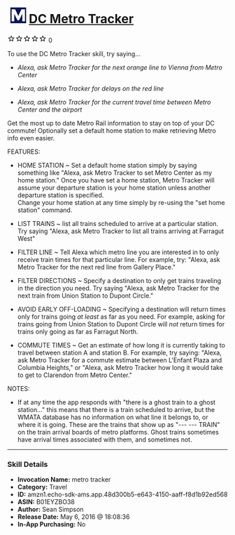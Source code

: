 # &nbsp;<img src="skill_icon" alt="DC Metro Tracker icon" width="36"> [DC Metro Tracker](http://alexa.amazon.com/#skills/amzn1.echo-sdk-ams.app.48d300b5-e643-4150-aaff-f8d1b92ed568)
![0 stars](../../images/ic_star_border_black_18dp_1x.png)![0 stars](../../images/ic_star_border_black_18dp_1x.png)![0 stars](../../images/ic_star_border_black_18dp_1x.png)![0 stars](../../images/ic_star_border_black_18dp_1x.png)![0 stars](../../images/ic_star_border_black_18dp_1x.png) 0

To use the DC Metro Tracker skill, try saying...

* *Alexa, ask Metro Tracker for the next orange line to Vienna from Metro Center*

* *Alexa, ask Metro Tracker for delays on the red line*

* *Alexa, ask Metro Tracker for the current travel time between Metro Center and the airport*

Get the most up to date Metro Rail information to stay on top of your DC commute! Optionally set a default home station to make retrieving Metro info even easier.

FEATURES:

* HOME STATION ~ Set a default home station simply by saying something like "Alexa, ask Metro Tracker to set Metro Center as my home station." 
Once you have set a home station, Metro Tracker will assume your departure station is your home station unless another departure station is specified.  
Change your home station at any time simply by re-using the "set home station" command. 

* LIST TRAINS ~ list all trains scheduled to arrive at a particular station. Try saying "Alexa, ask Metro Tracker to list all trains arriving at Farragut West"

* FILTER LINE ~ Tell Alexa which metro line you are interested in to only receive train times for that particular line. For example, try: "Alexa, ask Metro Tracker for the next red line from Gallery Place."

* FILTER DIRECTIONS ~ Specify a destination to only get trains traveling in the direction you need. Try saying "Alexa, ask Metro Tracker for the next train from Union Station to Dupont Circle."

* AVOID EARLY OFF-LOADING ~ Specifying a destination will return times only for trains going *at least* as far as you need. For example, asking for trains going from Union Station to Dupont Circle will *not* return times for trains only going as far as Farragut North.

* COMMUTE TIMES ~ Get an estimate of how long it is currently taking to travel between station A and station B. For example, try saying: "Alexa, ask Metro Tracker for a commute estimate between L'Enfant Plaza and Columbia Heights," or "Alexa, ask Metro Tracker how long it would take to get to Clarendon from Metro Center."

NOTES:
* If at any time the app responds with "there is a ghost train to a ghost station..." this means that there is a train scheduled to arrive, but the WMATA database has no information on what line it belongs to, or where it is going. These are the trains that show up as "--- --- TRAIN" on the train arrival boards of metro platforms. Ghost trains sometimes have arrival times associated with them, and sometimes not.

***

### Skill Details

* **Invocation Name:** metro tracker
* **Category:** Travel
* **ID:** amzn1.echo-sdk-ams.app.48d300b5-e643-4150-aaff-f8d1b92ed568
* **ASIN:** B01EYZBO38
* **Author:** Sean Simpson
* **Release Date:** May 6, 2016 @ 18:08:36
* **In-App Purchasing:** No
